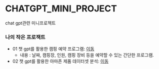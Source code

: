 # CHATGPT_MINI_PROJECT
chat gpt관련 미니프로젝트

### 나의 작은 프로잭트 
 * 01 챗 gpt를 활용한 캠핑 예약 프로그램: [이동](program01.py) 
    * 내용 : 날짜, 캠핑장, 인원, 캠핑 장비 등을 예약할 수 있는 간단한 프로그램. 
 * 02 챗 gpt를 활용한 아마존 제품 데이터셋 분석: [이동](./Elon_Data_Analysis_2305.ipynb) 